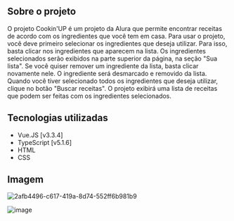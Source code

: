 ## Sobre o projeto

O projeto Cookin'UP é um projeto da Alura que permite encontrar receitas de acordo com os ingredientes que você tem em casa. Para usar o projeto, você deve primeiro selecionar os ingredientes que deseja utilizar. Para isso, basta clicar nos ingredientes que aparecem na lista. Os ingredientes selecionados serão exibidos na parte superior da página, na seção "Sua lista". Se você quiser remover um ingrediente da lista, basta clicar novamente nele. O ingrediente será desmarcado e removido da lista. Quando você tiver selecionado todos os ingredientes que deseja utilizar, clique no botão "Buscar receitas". O projeto exibirá uma lista de receitas que podem ser feitas com os ingredientes selecionados.

## Tecnologias utilizadas
* Vue.JS [v3.3.4]
* TypeScript [v5.1.6]
* HTML
* CSS
  
## Imagem

![2afb4496-c617-419a-8d74-552ff6b981b9](https://github.com/MatheusCostaVaz/cookin-up/assets/105075092/90e2fd9f-8a46-4edb-97f0-55040c3e4845)

![image](https://github.com/MatheusCostaVaz/cookin-up/assets/105075092/ccdce3a7-4915-4e57-a69f-2e115c024c43)


